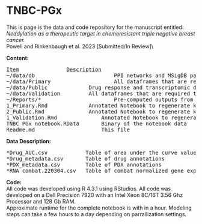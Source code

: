 # TNBC-PGx
This is page is the data and code repository for the manuscript entitled:\
*Neddylation as a therapeutic target in chemoresistant triple negative breast cancer.*\
Powell and Rinkenbaugh et al. 2023 [Submitted/In Review]\

**Content:**<br>
<pre>
<ins>Item</ins>				  <ins>Description</ins>	
~/data/db                    	  PPI networks and MSigDB pathways used during analysis.
~/data/Primary                    All dataframes that are required to run "TNBC PGx notebook.Rmd" and replicate primary analysis.
~/data/Public			  Drug response and transcriptomic data that was downloaded from public domain databases or primary literature.
~/data/Validation		  All dataframes that are required to run the "TNBC PGx notebook2.Rmd" and replicate analysis for validation/PEV time studies studies                   
~/Reports/*                 	  Pre-computed outputs from the Rmd. Subfolders follow the naming convention of their parent Rmd notebook. Interactive HTML files likely need to be downloaded before opening
1_Primary.Rmd     		  Annotated Notebook to regenerate key figures and exploratory analysis
2_Public.Rmd			  Annotated Notebook to regenerate key figuree for data downloaded from public resouces (e.g. DepMap, CTD2, GDSC)
1_Validation.Rmd    		  Annotated Notebook to regenerate key figures for the validation/PEV time studies studies
TNBC PGx notebook.RData   	  Binary of the notebook data
Readme.md                 	  This file
</pre>

**Data Description:**<br>
<pre>
*Drug_AUC.csv            Table of area under the curve values for the in vitro high throughput screen. 0 is in-active, 1 is fully-active.
*Drug_metadata.csv       Table of drug annotations
*PDX_metadata.csv        Table of PDX annotations
*RNA_combat.220304.csv   Table of combat normalized gene expression values.
</pre>

**Code:**\
All code was developed using R 4.3.1 using RStudios. All code was developed on a Dell Precision 7920 with an Intel Xeon 8C/16T 3.56 Ghz Processor and 128 Gb RAM.\
Approximate runtime for the complete notebook is with in a hour. Modeling steps can take a few hours to a day depending on parrallization settings.
